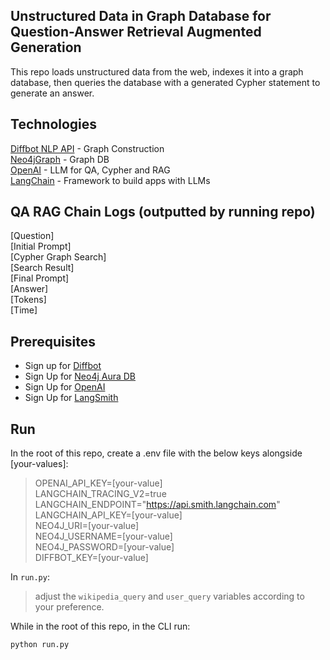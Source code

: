 ## Unstructured Data in Graph Database for Question-Answer Retrieval Augmented Generation

This repo loads unstructured data from the web, indexes it into a graph database, then queries the database with a generated Cypher statement to generate an answer.

## Technologies

[Diffbot NLP API](https://python.langchain.com/v0.2/docs/integrations/graphs/diffbot/#diffbot-nlp-api) - Graph Construction  
[Neo4jGraph](https://python.langchain.com/v0.2/docs/integrations/graphs/neo4j_cypher/) - Graph DB  
[OpenAI](https://openai.com/) - LLM for QA, Cypher and RAG  
[LangChain](https://www.langchain.com/) - Framework to build apps with LLMs  

## QA RAG Chain Logs (outputted by running repo)

[Question]  
[Initial Prompt]  
[Cypher Graph Search]  
[Search Result]  
[Final Prompt]  
[Answer]  
[Tokens]  
[Time]  

## Prerequisites

- Sign up for [Diffbot](https://www.diffbot.com/)  
- Sign Up for [Neo4j Aura DB](https://neo4j.com/cloud/platform/aura-graph-database)
- Sign Up for [OpenAI](https://platform.openai.com/docs/quickstart/account-setup) 
- Sign Up for [LangSmith](https://python.langchain.com/v0.1/docs/get_started/quickstart/#langsmith)

## Run

In the root of this repo, create a .env file with the below keys alongside [your-values]:

> OPENAI_API_KEY=[your-value]  
> LANGCHAIN_TRACING_V2=true  
> LANGCHAIN_ENDPOINT="https://api.smith.langchain.com"  
> LANGCHAIN_API_KEY=[your-value]  
> NEO4J_URI=[your-value]  
> NEO4J_USERNAME=[your-value]  
> NEO4J_PASSWORD=[your-value]  
> DIFFBOT_KEY=[your-value]  

In `run.py`:
> adjust the `wikipedia_query` and `user_query` variables according to your preference.

While in the root of this repo, in the CLI run:

```python run.py```